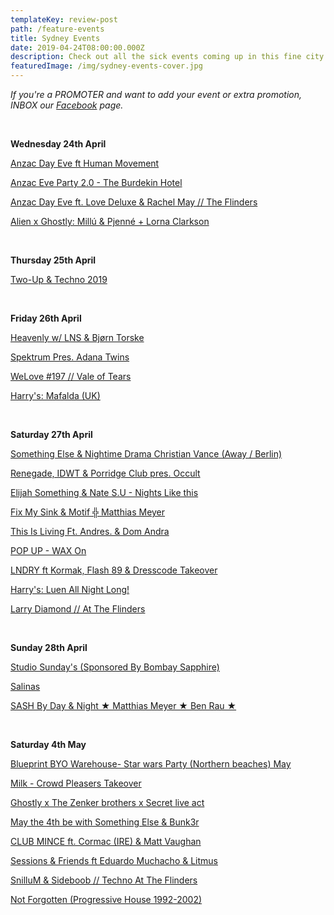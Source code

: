 ```yaml
---
templateKey: review-post
path: /feature-events
title: Sydney Events
date: 2019-04-24T08:00:00.000Z
description: Check out all the sick events coming up in this fine city!
featuredImage: /img/sydney-events-cover.jpg
---
```

_If you're a PROMOTER and want to add your event or extra promotion, INBOX our [Facebook](https://www.facebook.com/ravereviewz) page._

<br>

**Wednesday 24th April**

[Anzac Day Eve ft Human Movement](https://www.facebook.com/events/396992754189876/)

[Anzac Eve Party 2.0 - The Burdekin Hotel
](https://www.facebook.com/events/600675917010922/)

[Anzac Day Eve ft. Love Deluxe & Rachel May // The Flinders](https://www.facebook.com/events/428678971025869/)

[Alien x Ghostly: Millú & Pjenné + Lorna Clarkson](https://www.facebook.com/events/820542058296637/)

<br>

**Thursday 25th April**

[Two-Up & Techno 2019](https://www.facebook.com/events/2038978163061758/)

<br>

**Friday 26th April**

[Heavenly w/ LNS & Bjørn Torske](https://www.facebook.com/events/386301602210872/)

[Spektrum Pres. Adana Twins ](https://www.facebook.com/events/403334387143222/)

[WeLove #197 // Vale of Tears](https://www.facebook.com/events/2033651230264232/)

[Harry's: Mafalda (UK)](https://www.facebook.com/events/367945543798532/)

<br>

**Saturday 27th April**

[Something Else & Nightime Drama Christian Vance (Away / Berlin)](https://www.facebook.com/events/1640841569352097/)

[Renegade, IDWT & Porridge Club pres. Occult](https://www.facebook.com/events/2163228230438626/)

[Elijah Something & Nate S.U - Nights Like this](https://www.facebook.com/events/268171917461007/)

[Fix My Sink & Motif ╬ Matthias Meyer](https://www.facebook.com/events/658534847935975/)

[This Is Living Ft. Andres. & Dom Andra](https://www.facebook.com/events/395514737708140/)

[POP UP - WAX On](https://www.facebook.com/events/345889659366874/)

[LNDRY ft Kormak, Flash 89 & Dresscode Takeover](https://www.facebook.com/events/577658432715688/)

[Harry's: Luen All Night Long!](https://www.facebook.com/events/251359769101655/)

[Larry Diamond // At The Flinders](https://www.facebook.com/events/2201674340083853/)

<br>

**Sunday 28th April**

[Studio Sunday's (Sponsored By Bombay Sapphire)](https://www.facebook.com/events/310389959657954/)

[Salinas](https://www.facebook.com/events/2312647489007110/) 

[SASH By Day & Night ★ Matthias Meyer ★ Ben Rau ★](https://www.facebook.com/events/2091153627848795/)

<br>

**Saturday 4th May**

[Blueprint BYO Warehouse- Star wars Party (Northern beaches) May](https://www.facebook.com/events/324248431611578/)

[Milk - Crowd Pleasers Takeover](https://www.facebook.com/events/310561982948403/)

[Ghostly x The Zenker brothers x Secret live act](https://www.facebook.com/events/2267685496807311/)

[May the 4th be with Something Else & Bunk3r](https://www.facebook.com/events/420222278557118/)

[CLUB MINCE ft. Cormac (IRE) & Matt Vaughan](https://www.facebook.com/events/1185448481613681/)

[Sessions & Friends ft Eduardo Muchacho & Litmus](https://www.facebook.com/events/516218888908415/)

[SnilluM & Sideboob // Techno At The Flinders](https://www.facebook.com/events/368261007101593/)

[Not Forgotten (Progressive House 1992-2002)](https://www.facebook.com/events/443926063045989/)

